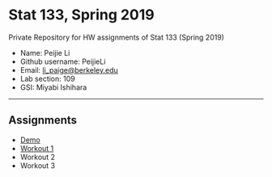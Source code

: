 # Stat 133, Spring 2019

Private Repository for HW assignments of Stat 133 (Spring 2019)

- Name: Peijie Li
- Github username: PeijieLi
- Email: li_paige@berkeley.edu
- Lab section: 109
- GSI: Miyabi Ishihara

-----

## Assignments

- [Demo](demo)
- [Workout 1](workout1)
- Workout 2
- Workout 3


